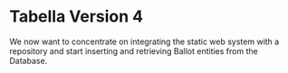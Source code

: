 # Tabella Version 4
We now want to concentrate on integrating the static web system with a repository and start
inserting and retrieving Ballot entities from the Database.
